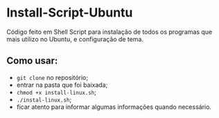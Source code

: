 # Install-Script-Ubuntu
Código feito em Shell Script para instalação de todos os programas que mais utilizo no Ubuntu, e configuração de tema.

## Como usar:
 - `git clone` no repositório;
 - entrar na pasta que foi baixada;
 - `chmod +x install-linux.sh`;
 - `./instal-linux.sh`;
 - ficar atento para informar algumas informações quando necessário.
 
